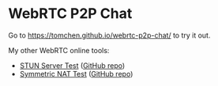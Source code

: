# WebRTC P2P Chat

Go to https://tomchen.github.io/webrtc-p2p-chat/ to try it out.

My other WebRTC online tools:

- [STUN Server Test](https://tomchen.github.io/stun-server-test/) ([GitHub repo](https://github.com/tomchen/stun-server-test))
- [Symmetric NAT Test](https://tomchen.github.io/symmetric-nat-test/) ([GitHub repo](https://github.com/tomchen/symmetric-nat-test))
